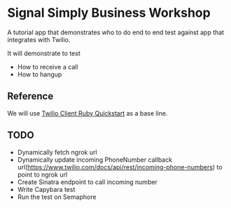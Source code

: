 # Signal Simply Business Workshop

A tutorial app that demonstrates who to do end to end test against app that integrates with Twilio.

It will demonstrate to test

- How to receive a call
- How to hangup

## Reference

We will use [Twilio Client Ruby Quickstart](https://www.twilio.com/docs/quickstart/ruby/client) as a base line.

## TODO

- Dynamically fetch ngrok url
- Dynamically update incoming PhoneNumber callback url(https://www.twilio.com/docs/api/rest/incoming-phone-numbers) to point to ngrok url
- Create Sinatra endpoint to call incoming number
- Write Capybara test
- Run the test on Semaphore
